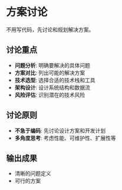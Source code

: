 # 方案讨论

不用写代码，先讨论和规划解决方案。

## 讨论重点

- **问题分析**: 明确要解决的具体问题
- **方案对比**: 列出可能的解决方案
- **技术选型**: 选择合适的技术栈和工具
- **架构设计**: 设计系统结构和数据流
- **风险评估**: 识别潜在的技术风险

## 讨论原则

- **不急于编码**: 先讨论设计方案和开发计划
- **多角度思考**: 考虑性能、可维护性、扩展性等

## 输出成果

- 清晰的问题定义
- 可行的方案
